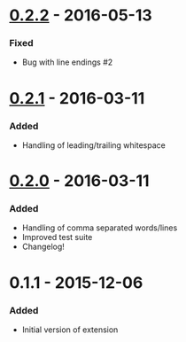 # [0.2.2] - 2016-05-13
### Fixed
- Bug with line endings #2

# [0.2.1] - 2016-03-11
### Added
- Handling of leading/trailing whitespace

# [0.2.0] - 2016-03-11
### Added
- Handling of comma separated words/lines
- Improved test suite
- Changelog!

# 0.1.1 - 2015-12-06
### Added
- Initial version of extension

[0.2.2]: https://github.com/henriiik/vscode-sort/compare/0.2.1...0.2.2
[0.2.1]: https://github.com/henriiik/vscode-sort/compare/0.2.0...0.2.1
[0.2.0]: https://github.com/henriiik/vscode-sort/compare/0.1.1...0.2.0
